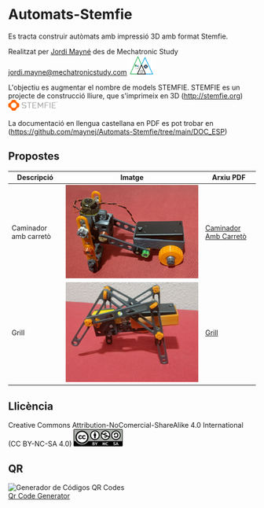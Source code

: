 # Automats-Stemfie
Es tracta construir autòmats amb impressió 3D amb format Stemfie. 

Realitzat per [Jordi Mayné](https://github.com/maynej) des de Mechatronic Study jordi.mayne@mechatronicstudy.com <img src="Imatges/Logo3senseFons.png" width="50" />

L'objectiu es augmentar el nombre de models STEMFIE. STEMFIE es un projecte de construcció lliure, que s'imprimeix en 3D (http://stemfie.org) <img src="Imatges/LogoSTEMFIE.png" width="100" />

La documentació en llengua castellana en PDF es pot trobar en (https://github.com/maynej/Automats-Stemfie/tree/main/DOC_ESP) 

## Propostes 
  
Descripció         | Imatge          | Arxiu PDF    
------------- | ------------- | ------------- 
Caminador amb carretò |![](Imatges/CaminadorCarretoStemfie.jpg) | [Caminador Amb Carretò](DOC_CAT/CaminadorAmbCarretò_CAT.pdf) 
Grill |![](Imatges/Grill.jpg) | [Grill](DOC_CAT/Grill_CAT.pdf) 


## Llicència

Creative Commons Attribution-NoComercial-ShareAlike 4.0 International (CC BY-NC-SA 4.0)  <img src="Imatges/CC.png" width="100" />

## QR
<div id="qrcode">

<img src="https://www.codigos-qr.com/qr/php/qr_img.php?d=https%3A%2F%2Fgithub.com%2Fmaynej%2FMecanismes-STEMFIE---Citilab&s=6&e=m" alt="Generador de Códigos QR Codes"/>
<br/><a href="https://www.codigos-qr.com/en/qr-code-generator/" target="_blank" id"qrgenerator">Qr Code Generator</a>
</div>
